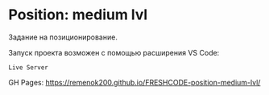 # Position: medium lvl

Задание на позиционирование.

Запуск проекта возможен с помощью расширения VS Code:

```
Live Server
```

GH Pages:
https://remenok200.github.io/FRESHCODE-position-medium-lvl/